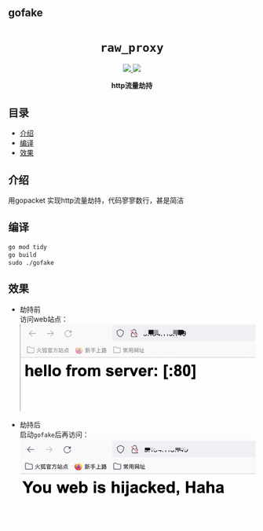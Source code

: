 ## gofake

<div align="center">
  <h1><code>raw_proxy</code></h1>
  <p>
    <a href="https://img.shields.io/badge/version-1.0.0-blue" alt="version">
      <img src="https://img.shields.io/badge/version-1.0.0-blue"/>
    </a>
    <a href="https://img.shields.io/badge/license-Apache-brightgreen" alt="Apache">
      <img src="https://img.shields.io/badge/license-Apache-brightgreen">
    </a>
  </p>
  <p>
    <strong>http流量劫持</strong>
  </p>
</div>

## 目录  
- [介绍](#介绍)  
- [编译](#编译)  
- [效果](#效果)  

##  介绍 

用gopacket 实现http流量劫持，代码寥寥数行，甚是简洁  

## 编译  
```shell
go mod tidy
go build
sudo ./gofake
```

## 效果  
- 劫持前  
访问web站点：  
![alt text](imgs/access.png "Normal Access") 

- 劫持后  
启动`gofake`后再访问：  
![alt text](imgs/access_hijack.png "Access Hijack")   



